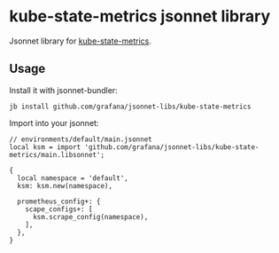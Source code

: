 # kube-state-metrics jsonnet library

Jsonnet library for [kube-state-metrics](https://github.com/kubernetes/kube-state-metrics).

## Usage

Install it with jsonnet-bundler:

```console
jb install github.com/grafana/jsonnet-libs/kube-state-metrics
```

Import into your jsonnet:

```jsonnet
// environments/default/main.jsonnet
local ksm = import 'github.com/grafana/jsonnet-libs/kube-state-metrics/main.libsonnet';

{
  local namespace = 'default',
  ksm: ksm.new(namespace),

  prometheus_config+: {
    scape_configs+: [
      ksm.scrape_config(namespace),
    ],
  },
}
```
